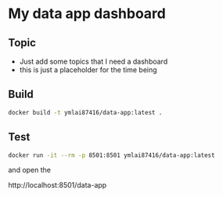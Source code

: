 # My data app dashboard

## Topic

* Just add some topics that I need a dashboard
* this is just a placeholder for the time being

## Build

```bash
docker build -t ymlai87416/data-app:latest .
```

## Test

```sh
docker run -it --rm -p 8501:8501 ymlai87416/data-app:latest
```

and open the

http://localhost:8501/data-app